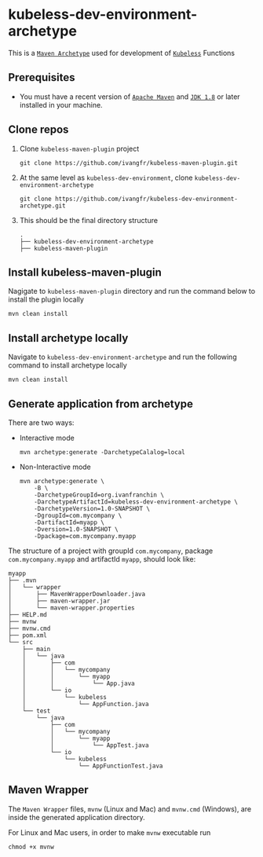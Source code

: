 # kubeless-dev-environment-archetype

This is a [`Maven Archetype`](https://maven.apache.org/guides/introduction/introduction-to-archetypes.html) used for development of [`Kubeless`](https://kubeless.io/) Functions

## Prerequisites

- You must have a recent version of [`Apache Maven`](https://maven.apache.org/) and [`JDK 1.8`](https://www.oracle.com/technetwork/java/javase/downloads/jdk8-downloads-2133151.html) or later installed in your machine.

## Clone repos

1. Clone `kubeless-maven-plugin` project
   ```
   git clone https://github.com/ivangfr/kubeless-maven-plugin.git
   ```

1. At the same level as `kubeless-dev-environment`, clone `kubeless-dev-environment-archetype`
   ```
   git clone https://github.com/ivangfr/kubeless-dev-environment-archetype.git
   ```

1. This should be the final directory structure
   ```
   .
   ├── kubeless-dev-environment-archetype
   ├── kubeless-maven-plugin
   ```

## Install kubeless-maven-plugin

Nagigate to `kubeless-maven-plugin` directory and run the command below to install the plugin locally
```
mvn clean install
```

## Install archetype locally

Navigate to `kubeless-dev-environment-archetype` and run the following command to install archetype locally
```
mvn clean install
```

## Generate application from archetype

There are two ways:

- Interactive mode
  ```
  mvn archetype:generate -DarchetypeCalalog=local
  ```

- Non-Interactive mode
  ```
  mvn archetype:generate \
      -B \
      -DarchetypeGroupId=org.ivanfranchin \
      -DarchetypeArtifactId=kubeless-dev-environment-archetype \
      -DarchetypeVersion=1.0-SNAPSHOT \
      -DgroupId=com.mycompany \
      -DartifactId=myapp \
      -Dversion=1.0-SNAPSHOT \
      -Dpackage=com.mycompany.myapp
  ```

The structure of a project with groupId `com.mycompany`, package `com.mycompany.myapp` and artifactId `myapp`, should look like:
```
myapp
├── .mvn
│   └── wrapper
│       ├── MavenWrapperDownloader.java
│       ├── maven-wrapper.jar
│       └── maven-wrapper.properties
├── HELP.md
├── mvnw
├── mvnw.cmd
├── pom.xml
└── src
    ├── main
    │   └── java
    │       ├── com
    │       │   └── mycompany
    │       │       └── myapp
    │       │           └── App.java
    │       └── io
    │           └── kubeless
    │               └── AppFunction.java
    └── test
        └── java
            ├── com
            │   └── mycompany
            │       └── myapp
            │           └── AppTest.java
            └── io
                └── kubeless
                    └── AppFunctionTest.java
```

## Maven Wrapper

The `Maven Wrapper` files, `mvnw` (Linux and Mac) and `mvnw.cmd` (Windows), are inside the generated application directory.

For Linux and Mac users, in order to make `mvnw` executable run
```
chmod +x mvnw
```
